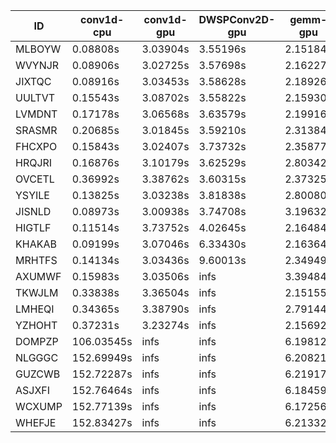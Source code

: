 |ID|conv1d-cpu|conv1d-gpu|DWSPConv2D-gpu|gemm-gpu|avg|
|-|-|-|-|-|-|
|MLBOYW|0.08808s|3.03904s|3.55196s|2.15184s|2.20773s|
|WVYNJR|0.08906s|3.02725s|3.57698s|2.16227s|2.21389s|
|JIXTQC|0.08916s|3.03453s|3.58628s|2.18926s|2.22481s|
|UULTVT|0.15543s|3.08702s|3.55822s|2.15930s|2.23999s|
|LVMDNT|0.17178s|3.06568s|3.63579s|2.19916s|2.26810s|
|SRASMR|0.20685s|3.01845s|3.59210s|2.31384s|2.28281s|
|FHCXPO|0.15843s|3.02407s|3.73732s|2.35877s|2.31965s|
|HRQJRI|0.16876s|3.10179s|3.62529s|2.80342s|2.42482s|
|OVCETL|0.36992s|3.38762s|3.60315s|2.37325s|2.43349s|
|YSYILE|0.13825s|3.03238s|3.81838s|2.80080s|2.44745s|
|JISNLD|0.08973s|3.00938s|3.74708s|3.19632s|2.51063s|
|HIGTLF|0.11514s|3.73752s|4.02645s|2.16484s|2.51099s|
|KHAKAB|0.09199s|3.07046s|6.33430s|2.16364s|2.91510s|
|MRHTFS|0.14134s|3.03436s|9.60013s|2.34949s|3.78133s|
|AXUMWF|0.15983s|3.03506s|infs|3.39484s|infs|
|TKWJLM|0.33838s|3.36504s|infs|2.15155s|infs|
|LMHEQI|0.34365s|3.38790s|infs|2.79144s|infs|
|YZHOHT|0.37231s|3.23274s|infs|2.15692s|infs|
|DOMPZP|106.03545s|infs|infs|6.19812s|infs|
|NLGGGC|152.69949s|infs|infs|6.20821s|infs|
|GUZCWB|152.72287s|infs|infs|6.21917s|infs|
|ASJXFI|152.76464s|infs|infs|6.18459s|infs|
|WCXUMP|152.77139s|infs|infs|6.17256s|infs|
|WHEFJE|152.83427s|infs|infs|6.21332s|infs|
